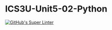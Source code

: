 # ICS3U-Unit5-02-Python

[![GitHub's Super Linter](https://github.com/Michael-Zagon/ICS3U-Unit5-02-Python/workflows/GitHub's%20Super%20Linter/badge.svg)](https://github.com/Michael-Zagon/ICS3U-Unit5-02-Python/actions)
